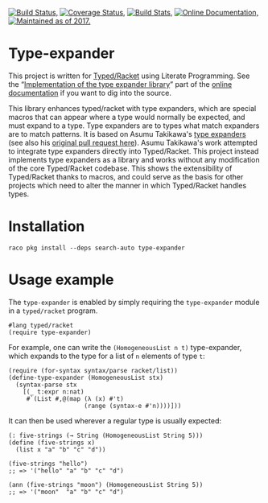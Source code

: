 [![Build Status,](https://img.shields.io/travis/jsmaniac/type-expander/master.svg)](https://travis-ci.org/jsmaniac/type-expander)
[![Coverage Status,](https://img.shields.io/coveralls/jsmaniac/type-expander/master.svg)](https://coveralls.io/github/jsmaniac/type-expander)
[![Build Stats,](https://img.shields.io/badge/build-stats-blue.svg)](http://jsmaniac.github.io/travis-stats/#jsmaniac/type-expander)
[![Online Documentation,](https://img.shields.io/badge/docs-online-blue.svg)](http://docs.racket-lang.org/type-expander/)
[![Maintained as of 2017.](https://img.shields.io/maintenance/yes/2017.svg)](https://github.com/jsmaniac/type-expander/issues)

Type-expander
=============

This project is written for
[Typed/Racket](https://docs.racket-lang.org/ts-guide/) using Literate
Programming.  See the “[Implementation of the type expander
library](http://docs.racket-lang.org/type-expander/)” part of the [online
documentation](http://docs.racket-lang.org/type-expander/) if you want to dig
into the source.

This library enhances typed/racket with type expanders, which are special
macros that can appear where a type would normally be expected, and must
expand to a type. Type expanders are to types what match expanders are to
match patterns. It is based on Asumu Takikawa's [type
expanders](https://github.com/racket/racket/compare/master...takikawa:tr-type-expander)
(see also his [original pull request
here](https://github.com/racket/racket/pull/604)).  Asumu Takikawa's work
attempted to integrate type expanders directly into Typed/Racket.  This
project instead implements type expanders as a library and works without any
modification of the core Typed/Racket codebase. This shows the extensibility
of Typed/Racket thanks to macros, and could serve as the basis for other
projects which need to alter the manner in which Typed/Racket handles types.

Installation
============

```
raco pkg install --deps search-auto type-expander
```

Usage example
=============

The `type-expander` is enabled by simply requiring the `type-expander` module
in a `typed/racket` program.

    #lang typed/racket
    (require type-expander)

For example, one can write the `(HomogeneousList n t)` type-expander, which
expands to the type for a list of `n` elements of type `t`:

    (require (for-syntax syntax/parse racket/list))
    (define-type-expander (HomogeneousList stx)
      (syntax-parse stx
        [(_ t:expr n:nat)
         #`(List #,@(map (λ (x) #'t)
                         (range (syntax-e #'n))))]))

It can then be used wherever a regular type is usually expected:

    (: five-strings (→ String (HomogeneousList String 5)))
    (define (five-strings x)
      (list x "a" "b" "c" "d"))
    
    (five-strings "hello")
    ;; => '("hello" "a" "b" "c" "d")
    
    (ann (five-strings "moon") (HomogeneousList String 5))
    ;; => '("moon"  "a" "b" "c" "d")

